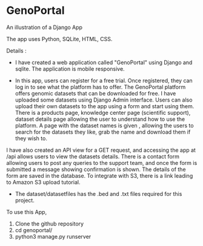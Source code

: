 # GenoPortal

An illustration of a Django App

The app uses Python, SQLite, HTML, CSS. 

Details : 

- I have created a web application called "GenoPortal" using Django and sqlite. The application is mobile responsive.

- In this app, users can register for a free trial. Once registered, they can log in to see what the platform has to offer. The GenoPortal platform offers genomic datasets that can be downloaded for free. I have uploaded some datasets using Django Admin interface. Users can also upload their own datasets to the app using a form and start using them. There is a products page, knowledge center page (scientific support), dataset details page allowing the user to understand how to use the platform. A page with the dataset names is given , allowing the users to search for the datasets they like, grab the name and download them if they wish to. 

I have also created an API view for a GET request, and accessing the app at /api allows users to view the datasets details. There is a contact form allowing users to post any queries to the support team, and once the form is submitted a message showing confirmation is shown. The details of the form are saved in the database. To integrate with S3, there is a link leading to Amazon S3 upload tutorial. 

- The dataset/datasetfiles has the .bed and .txt files required for this project. 


To use this App, 

1. Clone the github repository
2. cd genoportal/
3. python3 manage.py runserver



